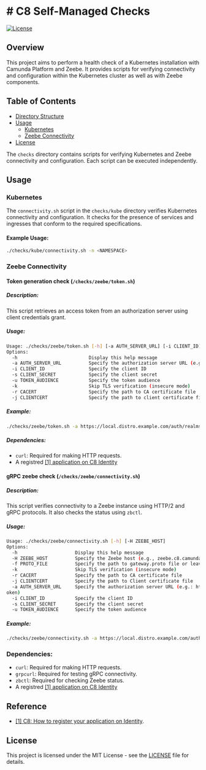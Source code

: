 # # C8 Self-Managed Checks

[![License](https://img.shields.io/badge/license-MIT-blue.svg)](LICENSE)

## Overview

This project aims to perform a health check of a Kubernetes installation with Camunda Platform and Zeebe. It provides scripts for verifying connectivity and configuration within the Kubernetes cluster as well as with Zeebe components.

## Table of Contents

- [Directory Structure](#directory-structure)
- [Usage](#usage)
  - [Kubernetes](#kubernetes-connectivity)
  - [Zeebe Connectivity](#zeebe-connectivity)
- [License](#license)

The `checks` directory contains scripts for verifying Kubernetes and Zeebe connectivity and configuration. Each script can be executed independently.

## Usage

### Kubernetes

The `connectivity.sh` script in the `checks/kube` directory verifies Kubernetes connectivity and configuration. It checks for the presence of services and ingresses that conform to the required specifications.

#### Example Usage:
```bash
./checks/kube/connectivity.sh -n <NAMESPACE>
```

### Zeebe Connectivity

#### Token generation check (`/checks/zeebe/token.sh`)

##### Description:

This script retrieves an access token from an authorization server using client credentials grant.

##### Usage:
```bash
Usage: ./checks/zeebe/token.sh [-h] [-a AUTH_SERVER_URL] [-i CLIENT_ID] [-s CLIENT_SECRET] [-u TOKEN_AUDIENCE]
Options:
  -h                          Display this help message
  -a AUTH_SERVER_URL          Specify the authorization server URL (e.g.: https://local.distro.ultrawombat.com/auth/realms/camunda-platform/protocol/openid-connect/token)
  -i CLIENT_ID                Specify the client ID
  -s CLIENT_SECRET            Specify the client secret
  -u TOKEN_AUDIENCE           Specify the token audience
  -k                          Skip TLS verification (insecure mode)
  -r CACERT                   Specify the path to CA certificate file
  -j CLIENTCERT               Specify the path to client certificate file
```

##### Example:
```bash
./checks/zeebe/token.sh -a https://local.distro.example.com/auth/realms/camunda-platform/protocol/openid-connect/token -i myclientid -s 0Rn28VrQxGNxowrCWe6wbujwFghO4990 -u zeebe.distro.example.com 
```

##### Dependencies:

- `curl`: Required for making HTTP requests.
- A registred [[1] application on C8 Identity](#Reference)

#### gRPC zeebe check (`/checks/zeebe/connectivity.sh`)

##### Description:

This script verifies connectivity to a Zeebe instance using HTTP/2 and gRPC protocols. It also checks the status using `zbctl`.

##### Usage:
```bash
Usage: ./checks/zeebe/connectivity.sh [-h] [-H ZEEBE_HOST]
Options:
  -h                     Display this help message
  -H ZEEBE_HOST          Specify the Zeebe host (e.g., zeebe.c8.camunda.example.com)
  -f PROTO_FILE          Specify the path to gateway.proto file or leave empty to download it
  -k                     Skip TLS verification (insecure mode)
  -r CACERT              Specify the path to CA certificate file
  -j CLIENTCERT          Specify the path to Client certificate file
  -a AUTH_SERVER_URL     Specify the authorization server URL (e.g.: https://local.distro.example.com/auth/realms/camunda-platform/protocol/openid-connect/t
oken)
  -i CLIENT_ID           Specify the client ID
  -s CLIENT_SECRET       Specify the client secret
  -u TOKEN_AUDIENCE      Specify the token audience
```

##### Example:
```bash
./checks/zeebe/connectivity.sh -a https://local.distro.example.com/auth/realms/camunda-platform/protocol/openid-connect/token -i myclientid -s 0Rn28VrQxGNxowrCWe6wbujwFghO4990 -u zeebe.distro.example.com -H zeebe.local.distro.example.com:443
```

### Dependencies:

- `curl`: Required for making HTTP requests.
- `grpcurl`: Required for testing gRPC connectivity.
- `zbctl`: Required for checking Zeebe status.
- A registred [[1] application on C8 Identity](#Reference)

## Reference

- [[1] C8: How to register your application on Identity](https://github.com/camunda-community-hub/camunda-8-examples/blob/main/payment-example-process-application/kube/README.md#4-generating-an-m2m-token-for-our-application).

## License


This project is licensed under the MIT License - see the [LICENSE](LICENSE) file for details.
